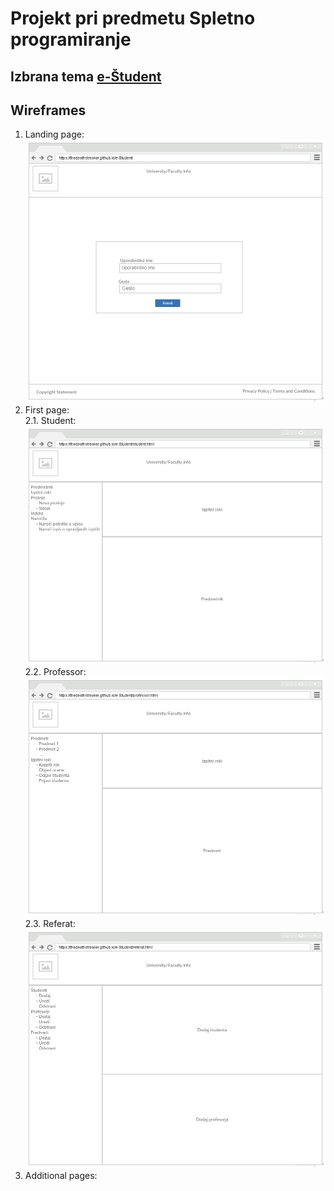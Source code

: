 # Projekt pri predmetu Spletno programiranje #

## Izbrana tema [e-Študent](https://ucilnica.fri.uni-lj.si/mod/page/view.php?id=1436#eStudent) ##

## Wireframes
1. Landing page:
  ![Landing page](docs/wireframes/png/landing_page.png)
2. First page: <br />
  2.1. Student:
    ![First page student](docs/wireframes/png/first_page_stud.png)
  2.2. Professor:
    ![First page professor](docs/wireframes/png/first_page_prof.png)
  2.3. Referat:
    ![First page referat](docs/wireframes/png/first_page_refe.png)
3. Additional pages:
